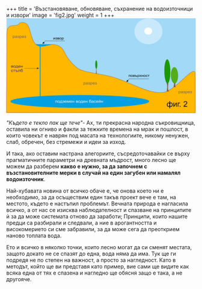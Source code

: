 +++
title = 'Възстановяване, обновяване, съхранение на водоизточници и извори'
image = 'fig2.jpg'
weight = 1
+++
![заглавка](fig2.jpg "Възстановяване")

*"Където е текло пак ще тече"*- Ах, ти прекрасна народна съкровищница, оставила ни огниво и факли за тежките времена на мрак и пошлост, в които човекът е наврян под масата на технологиите, никому ненужен, слаб, обречен, без стремежи и идеи за изход.

И така, ако оставим настрана алегориите, съсредоточавайки се върху прагматичните параметри на древната мъдрост, много лесно ще можем да разберем **какво е нужно, за да започнем с възстановителните мерки в случай на един загубен или намалял водоизточник**.

Най-хубавата новина от всичко обаче е, че онова което ни е необходимо, за да осъществим един такъв проект вече е там, на местото, където е настъпил проблемът. Вечната природа е нагласила всичко, а от нас се изисква наблюдателност и спазване на принципите ѝ за да може системата отново да заработи; Принципи, които нашите предци са разбирали и следвали, а ние в арогантността и високомерието си сме забравили, за да може сега да преоткрием наново топлата вода.

Ето и всичко в няколко точки, които лесно могат да си сменят местата, защото докато не се спазят до една, вода няма да има. Тук ще ги подредя не по степен на важност, а просто за нагледност. Като в методът, който ще ви представя като пример, вие сами ще видите как всяка една от тях е спазена и нагледно ще обясня защо е така, а не другояче.
